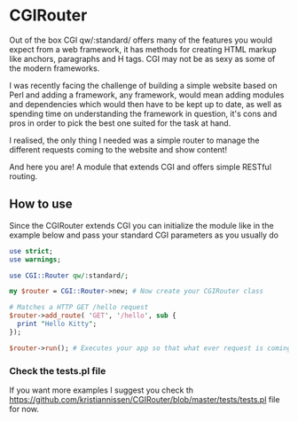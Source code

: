 # CGIRouter

Out of the box CGI qw/:standard/ offers many of the features you would expect from a web framework,
it has methods for creating HTML markup like anchors, paragraphs and H tags. CGI may not be as sexy
as some of the modern frameworks.

I was recently facing the challenge of building a simple website based on Perl and adding a framework, any 
framework, would mean adding modules and dependencies which would then have to be kept  up to date, as well 
as spending time on understanding the framework in question, it's cons and pros in order to pick the best 
one suited for the task at hand.

I realised, the only thing I needed was a simple router to manage the different requests coming to the
website and show content!

And here you are! A module that extends CGI and offers simple RESTful routing.

## How to use
Since the CGIRouter extends CGI you can initialize the module like in the example below and pass your standard CGI parameters as you usually do
```Perl
use strict;
use warnings;

use CGI::Router qw/:standard/;

my $router = CGI::Router->new; # Now create your CGIRouter class

# Matches a HTTP GET /hello request
$router->add_route( 'GET', '/hello', sub {
  print "Hello Kitty";
});

$router->run(); # Executes your app so that what ever request is coming in gets handled
```
### Check the tests.pl file
If you want more examples I suggest you check th https://github.com/kristiannissen/CGIRouter/blob/master/tests/tests.pl file for now.

